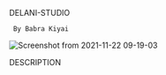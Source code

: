 DELANI-STUDIO

     By Babra Kiyai
       
![Screenshot from 2021-11-22 09-19-03](https://user-images.githubusercontent.com/91152578/142810170-4f874e47-3262-4869-9230-fd93231f8db6.png)

DESCRIPTION

